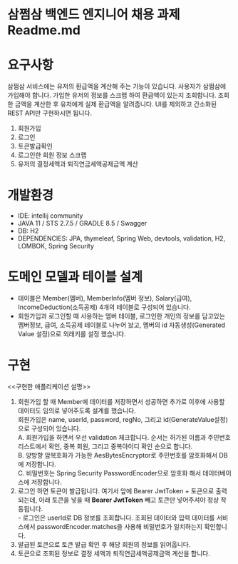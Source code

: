 # 삼쩜삼 백엔드 엔지니어 채용 과제 Readme.md

# 요구사항
삼쩜삼 서비스에는 유저의 환급액을 계산해 주는 기능이 있습니다.
사용자가 삼쩜삼에 가입해야 합니다.
가입한 유저의 정보를 스크랩 하여 환급액이 있는지 조회합니다.
조회한 금액을 계산한 후 유저에게 실제 환급액을 알려줍니다.
UI를 제외하고 간소화된 REST API만 구현하시면 됩니다.

1. 회원가입
2. 로그인
3. 토큰발급확인
4. 로그인한 회원 정보 스크랩
5. 유저의 결정세액과 퇴직연금세액공제금액 계산
    
# 개발환경 
  -  IDE: intellij community
  -  JAVA 11 / STS 2.7.5 / GRADLE 8.5 / Swagger
  -  DB: H2 
  -  DEPENDENCIES: JPA, thymeleaf, Spring Web, devtools, validation, H2, LOMBOK, Spring Security

# 도메인 모델과 테이블 설계
  - 테이블은 Member(멤버), MemberInfo(멤버 정보), Salary(급여), IncomeDeduction(소득공제) 4개의 테이블로 구성되어 있습니다.
  - 회원가입과 로그인할 때 사용하는 멤버 테이블, 로그인한 개인의 정보를 담고있는 멤버정보, 급여, 소득공제 테이블로 나누어 놨고,
    멤버의 id 자동생성(Generated Value 설정)으로 외래키를 설정 했습니다. 
  

# 구현
  <<구현한 애플리케이션 설명>>
  1. 회원가입 할 때 Member에 데이터를 저장하면서 성공하면 추가로 이후에 사용할 데이터도 임의로 넣어주도록 설계를 했습니다.<br/> 
    회원가입은 name, userId, password, regNo, 그리고 id(GenerateValue설정)으로 구성되어 있습니다.<br/> 
    A. 회원가입을 하면서 우선 validation 체크합니다. 순서는 허가된 이름과 주민번호 리스트에서 확인, 중복 회원, 그리고 중복아이디 확인 순으로 합니다.<br/> 
    B. 양방향 암복호화가 가능한 AesBytesEncryptor로 주민번호를 암호화해서 DB에 저장합니다. <br/> 
    C. 비밀번호는 Spring Security PasswordEncoder으로 암호화 해서 데이터베이스에 저장합니다.<br/> 
  3. 로그인 하면 토큰이 발급됩니다. 여기서 앞에 Bearer JwtToken + 토큰으로 출력되는데, 아래 토큰을 넣을 때 **Bearer JwtToken** 빼고 토큰만 넣어주셔야 정상 작동됩니다. <br/> 
    - 로그인은 userId로 DB 정보를 조회합니다. 조회된 데이터와 입력 데이터를 서비스에서 passwordEncoder.matches을 사용해 비밀번호가 일치하는지 확인합니다.<br/> 
  4. 발급된 토큰으로 토큰 발급 확인 후 해당 회원의 정보를 읽어옵니다.
  5. 토큰으로 조회된 정보로 결정 세액과 퇴직연금세액공제금액 계산을 합니다.
